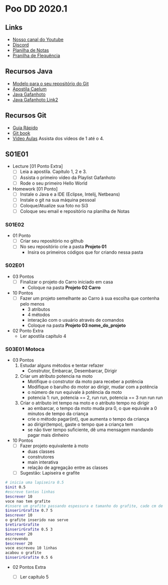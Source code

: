 # Poo DD 2020.1

## Links
- [Nosso canal do Youtube](https://www.youtube.com/playlist?list=PLqwyjBSVOHRw_g8n63C_aE0m7mWqEioYT)
- [Discord](https://discord.gg/yt93Cv3)
- [Planilha de Notas](https://docs.google.com/spreadsheets/d/1TjovZfBM-IN0YKg7DHKwW506Dw9HGgyZUhwTXGijceo/edit?usp=sharing)
- [Pranilha de Flequência](https://docs.google.com/spreadsheets/d/1EIAFzdPrwLA0N6YIlWZKdF_N4qaovy8w0uzM6jx8OV0/edit?usp=sharing)


## Recursos Java
- [Modelo para o seu repositório do Git](https://github.com/senapk/exemplo_repositorio_disciplina)
- [Apostila Caelum](https://www.caelum.com.br/apostila-java-orientacao-objetos/)
- [Java Gafanhoto](https://www.youtube.com/playlist?list=PLHz_AreHm4dkqe2aR0tQK74m8SFe-aGsY)
- [Java Gafanhoto Link2](https://www.cursoemvideo.com/course/curso-de-poo-java/)

## Recursos Git
- [Guia Rápido](https://rogerdudler.github.io/git-guide/index.pt_BR.html)
- [Git book](https://pt.wikiversity.org/wiki/Git_B%C3%A1sico)
- [Vídeo Aulas](https://www.youtube.com/playlist?list=PLInBAd9OZCzzHBJjLFZzRl6DgUmOeG3H0) Assista dos vídeos de 1 até o 4.

## S01E01
- Lecture [01 Ponto Extra]
    - [ ] Leia a apostila. Capítulo 1, 2 e 3.
    - [ ] Assista o primeiro vídeo da Playlist Gafanhoto
    - [ ] Rode o seu primeiro Hello World
- Homework [01 Ponto]
    - [ ] Instale o Java e a IDE (Eclipse, Intelij, Netbeans)
    - [ ] Instale o git na sua máquina pessoal
    - [ ] Coloque/Atualize sua foto no Si3
    - [ ] Coloque seu email e repositório na planilha de Notas
### S01E02
- 01 Ponto
    - [ ] Criar seu repositório no github
    - [ ] No seu repositório crie a pasta **Projeto 01**
        - Insira os primeiros códigos que for criando nessa pasta

### S02E01
- 03 Pontos
    - [ ] Finalizar o projeto do Carro iniciado em casa
        - Coloque na pasta **Projeto 02 Carro**
- 10 Pontos
    - [ ] Fazer um projeto semelhante ao Carro à sua escolha que contenha pelo menos
        - 3 atributos
        - 4 métodos
        - interação com o usuário através de comandos
        - Coloque na pasta **Projeto 03 nome_do_projeto**
- 02 Ponto Extra
    - Ler apostila capítulo 4

### S03E01 Motoca
- 03 Pontos
    1. Estudar alguns métodos e tentar refazer
        - Construtor, Embarcar, Desembarcar, Dirigir
    2. Criar um atributo potencia na moto
        - Motifique o construtor da moto para receber a potência
        - Modifique o barulho do motor ao dirigir, mudar com a potência
        - o número de run equivale à potência da moto
        - potencia 1: run, potencia == 2, run run, potencia == 3 run run run
    4. Criar o atributo int tempo na moto e o atributo tempo no dirigir
        - ao embarcar, o tempo da moto muda pra 0, o que equivale a 0 minutos de tempo da criança
        - crie o método pagar(int), que aumenta o tempo da criança
        - ao dirigir(tempo), gaste o tempo que a criança tem
        - se não tiver tempo suficiente, dê uma mensagem mandando pagar mais dinheiro
- 10 Pontos
    - [ ] Fazer projeto equivalente à moto
        - duas classes
        - construtores
        - main interativa
        - relação de agregação entre as classes
    - [ ] Sugestão: Lapiseira e grafite
```bash
# inicia uma lapiseira 0.5
$init 0.5 
#escreve tantas linhas
$escrever 10
voce nao tem grafite
#insere um grafite passando espessura e tamanho do grafite, cade cm de grafite escreve 10 linhas
$inserirGrafite 0.7 5
$escrever 10
o grafite inserido nao serve
$retirarGrafite
$inserirGrafite 0.5 3
$escrever 20
escrevendo
$escrever 20
voce escreveu 10 linhas
acabou o grafite
$inserirGrafite 0.5 6
```

- 02 Pontos Extra
    - [ ] Ler capítulo 5

